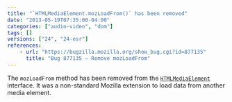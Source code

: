 ```yaml
---
title: "`HTMLMediaElement.mozLoadFrom()` has been removed"
date: "2013-05-19T07:35:00-04:00"
categories: ["audio-video", "dom"]
tags: []
versions: ["24", "24-esr"]
references:
    - url: "https://bugzilla.mozilla.org/show_bug.cgi?id=877135"
      title: "Bug 877135 – Remove mozLoadFrom"
---
```

The `mozLoadFrom` method has been removed from the [`HTMLMediaElement`](https://developer.mozilla.org/docs/Web/API/HTMLMediaElement) interface. It was a non-standard Mozilla extension to load data from another media element.
